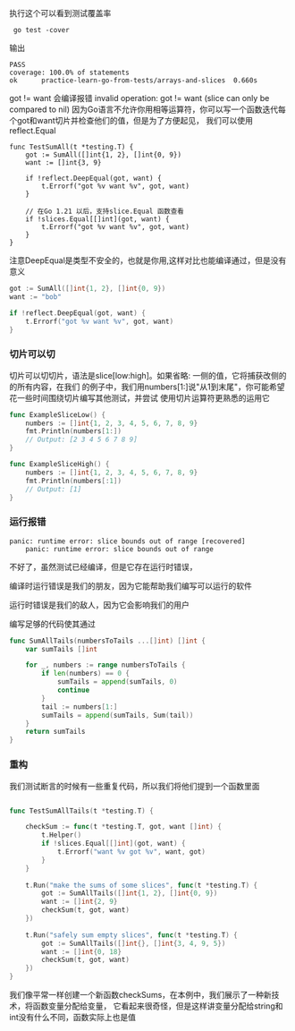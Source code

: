 
执行这个可以看到测试覆盖率
```shell
 go test -cover
```

输出
```
PASS
coverage: 100.0% of statements
ok      practice-learn-go-from-tests/arrays-and-slices  0.660s

```

got != want 会编译报错 invalid operation: got != want (slice can only be compared to nil)
因为Go语言不允许你用相等运算符，你可以写一个函数迭代每个got和want切片并检查他们的值，但是为了方便起见，
我们可以使用reflect.Equal

```shell
func TestSumAll(t *testing.T) {
	got := SumAll([]int{1, 2}, []int{0, 9})
	want := []int{3, 9}

	if !reflect.DeepEqual(got, want) {
		t.Errorf("got %v want %v", got, want)
	}
  
	// 在Go 1.21 以后，支持slice.Equal 函数查看
	if !slices.Equal[[]int](got, want) {
		t.Errorf("got %v want %v", got, want)
	}
}
```

注意DeepEqual是类型不安全的，也就是你用,这样对比也能编译通过，但是没有意义
```go
got := SumAll([]int{1, 2}, []int{0, 9})
want := "bob"

if !reflect.DeepEqual(got, want) {
    t.Errorf("got %v want %v", got, want)
}
```

### 切片可以切
切片可以切切片，语法是slice[low:high]。如果省略: 一侧的值，它将捕获改侧的的所有内容，在我们
的例子中，我们用numbers[1:]说"从1到末尾"，你可能希望花一些时间围绕切片编写其他测试，并尝试
使用切片运算符更熟悉的运用它

```go
func ExampleSliceLow() {
	numbers := []int{1, 2, 3, 4, 5, 6, 7, 8, 9}
	fmt.Println(numbers[1:])
	// Output: [2 3 4 5 6 7 8 9]
}

func ExampleSliceHigh() {
	numbers := []int{1, 2, 3, 4, 5, 6, 7, 8, 9}
	fmt.Println(numbers[:1])
	// Output: [1]
}
```

### 运行报错
```
panic: runtime error: slice bounds out of range [recovered]
    panic: runtime error: slice bounds out of range
```
不好了，虽然测试已经编译，但是它存在运行时错误，

编译时运行错误是我们的朋友，因为它能帮助我们编写可以运行的软件

运行时错误是我们的敌人，因为它会影响我们的用户

编写足够的代码使其通过
```go
func SumAllTails(numbersToTails ...[]int) []int {
	var sumTails []int

	for _, numbers := range numbersToTails {
		if len(numbers) == 0 {
			sumTails = append(sumTails, 0)
			continue
		}
		tail := numbers[1:]
		sumTails = append(sumTails, Sum(tail))
	}
	return sumTails
}
```


### 重构
我们测试断言的时候有一些重复代码，所以我们将他们提到一个函数里面
```go

func TestSumAllTails(t *testing.T) {

    checkSum := func(t *testing.T, got, want []int) {
        t.Helper()
        if !slices.Equal[[]int](got, want) {
            t.Errorf("want %v got %v", want, got)
        }
    }
    
    t.Run("make the sums of some slices", func(t *testing.T) {
        got := SumAllTails([]int{1, 2}, []int{0, 9})
        want := []int{2, 9}
        checkSum(t, got, want)
    })
    
    t.Run("safely sum empty slices", func(t *testing.T) {
        got := SumAllTails([]int{}, []int{3, 4, 9, 5})
        want := []int{0, 18}
        checkSum(t, got, want)
    })
}
```

我们像平常一样创建一个新函数checkSums，在本例中，我们展示了一种新技术，将函数变量分配给变量，
它看起来很奇怪，但是这样讲变量分配给string和int没有什么不同，函数实际上也是值